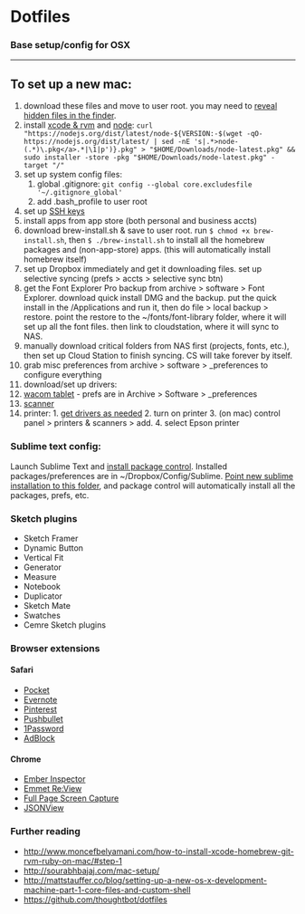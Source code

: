 # Dotfiles
### Base setup/config for OSX 

----

## To set up a new mac:

1. download these files and move to user root. you may need to [reveal hidden files in the finder](http://ianlunn.co.uk/articles/quickly-showhide-hidden-files-mac-os-x-mavericks/).
2. install [xcode & rvm](http://www.moncefbelyamani.com/how-to-install-xcode-homebrew-git-rvm-ruby-on-mac/#step-1) and [node](https://nodejs.org/en/download/package-manager/#osx): `curl "https://nodejs.org/dist/latest/node-${VERSION:-$(wget -qO- https://nodejs.org/dist/latest/ | sed -nE 's|.*>node-(.*)\.pkg</a>.*|\1|p')}.pkg" > "$HOME/Downloads/node-latest.pkg" && sudo installer -store -pkg "$HOME/Downloads/node-latest.pkg" -target "/"`
3. set up system config files:
    1. global .gitignore: `git config --global core.excludesfile '~/.gitignore_global'`
    2. add .bash_profile to user root
4. set up [SSH keys](https://help.github.com/articles/generating-ssh-keys/)
5. install apps from app store (both personal and business accts)
6. download brew-install.sh & save to user root. run `$ chmod +x brew-install.sh`, then `$ ./brew-install.sh` to install all the homebrew packages and (non-app-store) apps. (this will automatically install homebrew itself)
7. set up Dropbox immediately and get it downloading files. set up selective syncing (prefs > accts > selective sync btn)
8. get the Font Explorer Pro backup from archive > software > Font Explorer. download quick install DMG and the backup. put the quick install in the /Applications and run it, then do file > local backup > restore. point the restore to the ~/fonts/font-library folder, where it will set up all the font files. then link to cloudstation, where it will sync to NAS.
9. manually download critical folders from NAS first (projects, fonts, etc.), then set up Cloud Station to finish syncing. CS will take forever by itself.
10. grab misc preferences from archive > software > _preferences to configure everything
11. download/set up drivers:
  1. [wacom tablet](http://us.wacom.com/en/support/legacy-drivers/) - prefs are in Archive > Software > _preferences
  2. [scanner](http://www.epson.com/cgi-bin/Store/support/supDetail.jsp?oid=88368&infoType=Downloads)
  3. printer:
    1. [get drivers as needed](http://www.epson.com/cgi-bin/Store/support/supDetail.jsp?oid=233679&infoType=Downloads&platform=OSF_W_8-32)
    2. turn on printer
    3. (on mac) control panel > printers & scanners > add.
    4. select Epson printer

### Sublime text config:
Launch Sublime Text and [install package control](https://packagecontrol.io/installation#st3). Installed packages/preferences are in ~/Dropbox/Config/Sublime. [Point new sublime installation to this folder](https://sublime.wbond.net/docs/syncing#dropbox-osx), and package control will automatically install all the packages, prefs, etc.

### Sketch plugins
- Sketch Framer
- Dynamic Button
- Vertical Fit
- Generator
- Measure
- Notebook
- Duplicator
- Sketch Mate
- Swatches
- Cemre Sketch plugins

### Browser extensions

#### Safari
- [Pocket](https://getpocket.com/safari/)
- [Evernote](https://evernote.com/webclipper/?downloaded)
- [Pinterest](https://safari-extensions.apple.com/details/?id=com.pinterest.extension-HWZFLG9PNK)
- [Pushbullet](https://www.pushbullet.com/apps)
- [1Password](https://agilebits.com/onepassword/extensions)
- [AdBlock](https://getadblock.com)

#### Chrome
- [Ember Inspector](https://chrome.google.com/webstore/detail/ember-inspector/bmdblncegkenkacieihfhpjfppoconhi)
- [Emmet Re:View](https://chrome.google.com/webstore/detail/emmet-review/epejoicbhllgiimigokgjdoijnpaphdp)
- [Full Page Screen Capture](https://chrome.google.com/webstore/detail/full-page-screen-capture/fdpohaocaechififmbbbbbknoalclacl)
- [JSONView](https://chrome.google.com/webstore/detail/jsonview/chklaanhfefbnpoihckbnefhakgolnmc)

### Further reading
- http://www.moncefbelyamani.com/how-to-install-xcode-homebrew-git-rvm-ruby-on-mac/#step-1
- http://sourabhbajaj.com/mac-setup/
- http://mattstauffer.co/blog/setting-up-a-new-os-x-development-machine-part-1-core-files-and-custom-shell
- https://github.com/thoughtbot/dotfiles

